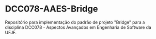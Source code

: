 # DCC078-AAES-Bridge
Repositório para implementação do padrão de projeto "Bridge" para a disciplina DCC078 - Aspectos Avançados em Engenharia de Software da UFJF.
